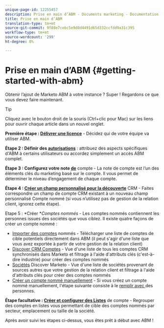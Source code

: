 ```yaml
---
unique-page-id: 12255457
description: Prise en main d’ABM - Documents marketing - Documentation du produit
title: Prise en main d’ABM
translation-type: tm+mt
source-git-commit: 9f88e7cebc5e9d0d4491d65d332ccfdd9a31c395
workflow-type: tm+mt
source-wordcount: '299'
ht-degree: 0%

---
```



# Prise en main d’ABM {#getting-started-with-abm}

Obtenir l’ajout de Marketo ABM à votre instance ? Super ! Regardons ce que vous devez faire maintenant.

>[!TIP]
>
>Cliquez avec le bouton droit de la souris (Ctrl+clic pour Mac) sur les liens pour ouvrir chaque article dans un nouvel onglet.

**Première étape :  [Délivrer une licence](/help/marketo/product-docs/target-account-management/setup-tam/issue-a-license.md)**  - Décidez qui de votre équipe va utiliser ABM.

**Étape 2 : Définir des  [autorisations](/help/marketo/product-docs/target-account-management/setup-tam/permissions.md)**  : attribuez des aspects spécifiques d&#39;ABM à certains utilisateurs ou accordez simplement un accès ABM complet.

**Étape 3 : Configurez votre note [ de](/help/marketo/product-docs/target-account-management/setup-tam/account-score.md)** compte - La note de compte est l’un des éléments clés du marketing basé sur le compte. Il vous permet de déterminer le niveau d’engagement de chaque compte.

**Étape 4 :  [Créer un champ personnalisé pour la découverte](/help/marketo/product-docs/target-account-management/setup-tam/create-a-custom-field-for-crm-discovery.md)**  CRM - Faites correspondre un champ de compte CRM existant à un nouveau champ personnalisé Compte nommé (si vous n’utilisez pas de gestion de la relation client, ignorez cette étape).

Etape 5 : *Créer **Comptes nommés* - Les comptes nommés contiennent les personnes issues des sociétés que vous ciblez. Il existe quatre façons de créer un compte nommé :

* [Importer des comptes](/help/marketo/product-docs/target-account-management/target/named-accounts/import-named-accounts.md)  nommés - Télécharger une liste de comptes de cible potentiels directement dans ABM (il peut s&#39;agir d&#39;une liste que vous avez exportée à partir de votre gestion de la relation client)
* [Discover CRM Comptes](/help/marketo/product-docs/target-account-management/target/named-accounts/discover-accounts.md#discover-crm-accounts)  - Vue d&#39;une liste de tous les comptes CRM synchronisés dans Marketo et filtrage à l&#39;aide d&#39;attributs clés (c&#39;est-à-dire industrie) pour créer des comptes nommés
* [Sociétés](/help/marketo/product-docs/target-account-management/target/named-accounts/discover-accounts.md#discover-marketo-companies)  Discover Marketo - Vue d&#39;une liste de sociétés provenant de sources autres que votre gestion de la relation client et filtrage à l&#39;aide d&#39;attributs clés pour créer des comptes nommés
* [Créer un compte nommé manuellement](/help/marketo/product-docs/target-account-management/target/named-accounts/create-a-named-account.md)  - Si vous créez un compte nommé manuellement, l&#39;étape suivante consiste à le  [remplir avec ](/help/marketo/product-docs/target-account-management/target/named-accounts/add-people-to-a-named-account.md) des personnes.

**Étape facultative :  [Créer et configurer des Listes](/help/marketo/product-docs/target-account-management/target/account-lists.md#create-a-new-account-list)**  de compte - Regrouper des comptes en listes vous permettant de cible des comptes nommés par secteur, emplacement ou taille de la société.

Après avoir suivi les étapes ci-dessus, vous êtes prêt à début avec ABM !
